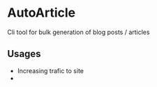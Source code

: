 # AutoArticle

Cli tool for bulk generation of blog posts / articles 

## Usages

- Increasing trafic to site 
- 